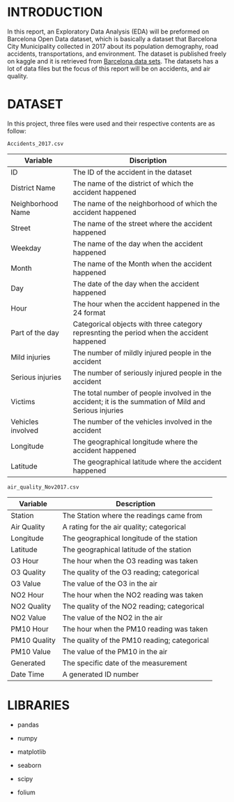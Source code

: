 # INTRODUCTION

In this report, an Exploratory Data Analysis (EDA) will be preformed on Barcelona Open Data dataset, which is basically a dataset that Barcelona City Municipality collected in 2017 about its population demography, road accidents, transportations, and environment. The dataset is published freely on kaggle and it is retrieved from [Barcelona data sets](https://www.kaggle.com/datasets/xvivancos/barcelona-data-sets). The datasets has a lot of data files but the focus of this report will be on accidents, and air quality.

# DATASET

In this project, three files were used and their respective contents are as follow:

`Accidents_2017.csv`

| Variable          | Discription                                                                                           |
|-----------------|-------------------------------------------------------|
| ID                | The ID of the accident in the dataset                                                                 |
| District Name     | The name of the district of which the accident happened                                               |
| Neighborhood Name | The name of the neighborhood of which the accident happened                                           |
| Street            | The name of the street where the accident happened                                                    |
| Weekday           | The name of the day when the accident happened                                                        |
| Month             | The name of the Month when the accident happened                                                      |
| Day               | The date of the day when the accident happened                                                        |
| Hour              | The hour when the accident happened in the 24 format                                                  |
| Part of the day   | Categorical objects with three category represnting the period when the accident happened             |
| Mild injuries     | The number of mildly injured people in the accident                                                   |
| Serious injuries  | The number of seriously injured people in the accident                                                |
| Victims           | The total number of people involved in the accident; it is the summation of Mild and Serious injuries |
| Vehicles involved | The number of the vehicles involved in the accident                                                   |
| Longitude         | The geographical longitude where the accident happened                                                |
| Latitude          | The geographical latitude where the accident happened                                                 |

`air_quality_Nov2017.csv`

| Variable     | Description                                  |
|--------------|----------------------------------------------|
| Station      | The Station where the readings came from     |
| Air Quality  | A rating for the air quality; categorical    |
| Longitude    | The geographical longitude of the station    |
| Latitude     | The geographical latitude of the station     |
| O3 Hour      | The hour when the O3 reading was taken       |
| O3 Quality   | The quality of the O3 reading; categorical   |
| O3 Value     | The value of the O3 in the air               |
| NO2 Hour     | The hour when the NO2 reading was taken      |
| NO2 Quality  | The quality of the NO2 reading; categorical  |
| NO2 Value    | The value of the NO2 in the air              |
| PM10 Hour    | The hour when the PM10 reading was taken     |
| PM10 Quality | The quality of the PM10 reading; categorical |
| PM10 Value   | The value of the PM10 in the air             |
| Generated    | The specific date of the measurement         |
| Date Time    | A generated ID number                        |

# LIBRARIES

-   pandas

-   numpy

-   matplotlib

-   seaborn

-   scipy

-   folium

